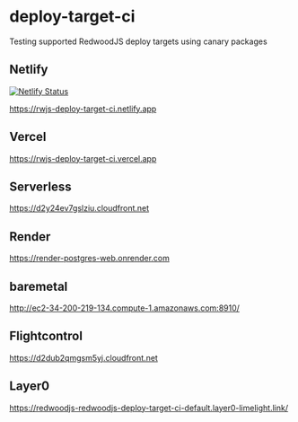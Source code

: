 # deploy-target-ci
Testing supported RedwoodJS deploy targets using canary packages

## Netlify
[![Netlify Status](https://api.netlify.com/api/v1/badges/df4e9ede-0129-45e4-ad8f-e5e2c414c0b6/deploy-status)](https://app.netlify.com/sites/rwjs-deploy-target-ci/deploys)

https://rwjs-deploy-target-ci.netlify.app

## Vercel
https://rwjs-deploy-target-ci.vercel.app

## Serverless
https://d2y24ev7gslziu.cloudfront.net

## Render
https://render-postgres-web.onrender.com

## baremetal
http://ec2-34-200-219-134.compute-1.amazonaws.com:8910/

## Flightcontrol
https://d2dub2qmgsm5yj.cloudfront.net

## Layer0
https://redwoodjs-redwoodjs-deploy-target-ci-default.layer0-limelight.link/